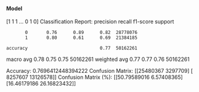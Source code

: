 #### Model
[1 1 1 ... 0 1 0]
Classification Report:
              precision    recall  f1-score   support

           0       0.76      0.89      0.82  28778076
           1       0.80      0.61      0.69  21384185

    accuracy                           0.77  50162261
   macro avg       0.78      0.75      0.75  50162261
weighted avg       0.77      0.77      0.76  50162261

Accuracy: 0.7696412448394222
Confusion Matrix:
[[25480367  3297709]
 [ 8257607 13126578]]
Confusion Matrix (%):
[[50.79589016  6.57408365]
 [16.46179186 26.16823432]]
